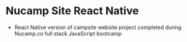 # Nucamp Site React Native

* React Native version of campsite website project completed during Nucamp.co full stack JavaScript bootcamp
